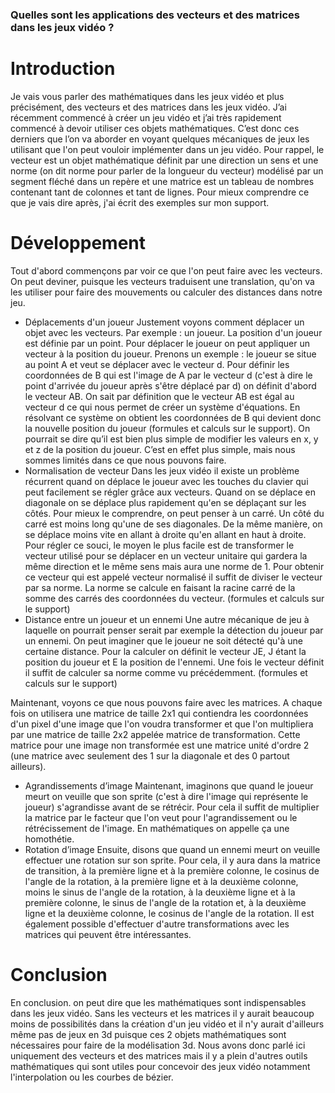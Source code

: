 ### Quelles sont les applications des vecteurs et des matrices dans les jeux vidéo ?
# Introduction
Je vais vous parler des mathématiques dans les jeux vidéo et plus précisément, des vecteurs et des matrices dans les jeux vidéo. J’ai récemment commencé à créer un jeu vidéo et j’ai très rapidement commencé à devoir utiliser ces objets mathématiques. C’est donc ces derniers que l’on va aborder en voyant quelques mécaniques de jeux les utilisant que l'on peut vouloir implémenter dans un jeu vidéo. Pour rappel, le vecteur est un objet mathématique définit par une direction un sens et une norme (on dit norme pour parler de la longueur du vecteur) modélisé par un segment fléché dans un repère et une matrice est un tableau de nombres contenant tant de colonnes et tant de lignes. Pour mieux comprendre ce que je vais dire après, j'ai écrit des exemples sur mon support.
# Développement
Tout d'abord commençons par voir ce que l'on peut faire avec les vecteurs. On peut deviner, puisque les vecteurs traduisent une translation, qu'on va les utiliser pour faire des mouvements ou calculer des distances dans notre jeu.
- Déplacements d'un joueur
Justement voyons comment déplacer un objet avec les vecteurs. Par exemple : un joueur. La position d'un joueur est définie par un point. Pour déplacer le joueur on peut appliquer un vecteur à la position du joueur. Prenons un exemple : le joueur se situe au point A et veut se déplacer avec le vecteur d. Pour définir les coordonnées de B qui est l'image de A par le vecteur d (c'est à dire le point d'arrivée du joueur après s'être déplacé par d) on définit d'abord le vecteur AB. On sait par définition que le vecteur AB est égal au vecteur d ce qui nous permet de créer un système d'équations. En résolvant ce système on obtient les coordonnées de B qui devient donc la nouvelle position du joueur (formules et calculs sur le support). On pourrait se dire qu’il est bien plus simple de modifier les valeurs en x, y et z de la position du joueur. C’est en effet plus simple, mais nous sommes limités dans ce que nous pouvons faire.
- Normalisation de vecteur
Dans les jeux vidéo il existe un problème récurrent quand on déplace le joueur avec les touches du clavier qui peut facilement se régler grâce aux vecteurs. Quand on se déplace en diagonale on se déplace plus rapidement qu'en se déplaçant sur les côtés. Pour mieux le comprendre, on peut penser à un carré. Un côté du carré est moins long qu'une de ses diagonales. De la même manière, on se déplace moins vite en allant à droite qu'en allant en haut à droite. Pour régler ce souci, le moyen le plus facile est de transformer le vecteur utilisé pour se déplacer en un vecteur unitaire qui gardera la même direction et le même sens mais aura une norme de 1. Pour obtenir ce vecteur qui est appelé vecteur normalisé il suffit de diviser le vecteur par sa norme. La norme se calcule en faisant la racine carré de la somme des carrés des coordonnées du vecteur. (formules et calculs sur le support)
- Distance entre un joueur et un ennemi
Une autre mécanique de jeu à laquelle on pourrait penser serait par exemple la détection du joueur par un ennemi. On peut imaginer que le joueur ne soit détecté qu'à une certaine distance. Pour la calculer on définit le vecteur JE, J étant la position du joueur et E la position de l'ennemi. Une fois le vecteur définit il suffit de calculer sa norme comme vu précédemment. (formules et calculs sur le support)

Maintenant, voyons ce que nous pouvons faire avec les matrices. A chaque fois on utilisera une matrice de taille 2x1 qui contiendra les coordonnées d'un pixel d'une image que l'on voudra transformer et que l'on multipliera par une matrice de taille 2x2 appelée matrice de transformation. Cette matrice pour une image non transformée est une matrice unité d'ordre 2 (une matrice avec seulement des 1 sur la diagonale et des 0 partout ailleurs).
- Agrandissements d’image
Maintenant, imaginons que quand le joueur meurt on veuille que son sprite (c'est à dire l'image qui représente le joueur) s'agrandisse avant de se rétrécir. Pour cela il suffit de multiplier la matrice par le facteur que l'on veut pour l'agrandissement ou le rétrécissement de l'image. En mathématiques on appelle ça une homothétie.
- Rotation d’image
Ensuite, disons que quand un ennemi meurt on veuille effectuer une rotation sur son sprite. Pour cela, il y aura dans la matrice de transition, à la première ligne et à la première colonne, le cosinus de l'angle de la rotation, à la première ligne et à la deuxième colonne, moins le sinus de l'angle de la rotation, à la deuxième ligne et à la première colonne, le sinus de l'angle de la rotation et, à la deuxième ligne et la deuxième colonne, le cosinus de l'angle de la rotation.
Il est également possible d'effectuer d'autre transformations avec les matrices qui peuvent être intéressantes.

# Conclusion
En conclusion. on peut dire que les mathématiques sont indispensables dans les jeux vidéo. Sans les vecteurs et les matrices il y aurait beaucoup moins de possibilités dans la création d'un jeu vidéo et il n'y aurait d'ailleurs même pas de jeux en 3d puisque ces 2 objets mathématiques sont nécessaires pour faire de la modélisation 3d. Nous avons donc parlé ici uniquement des vecteurs et des matrices mais il y a plein d'autres outils mathématiques qui sont utiles pour concevoir des jeux vidéo notamment l'interpolation ou les courbes de bézier.